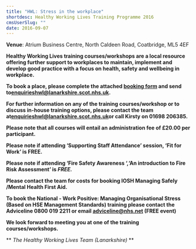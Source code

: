 ```yaml
---
title: "HWL: Stress in the workplace"
shortdesc: Healthy Working Lives Training Programme 2016
cmsUserSlug: ""
date: 2016-09-07 
---
```


**Venue**:  Atrium Business Centre, North Caldeen Road, Coatbridge, ML5 4EF

**Healthy Working Lives training courses/workshops are a local resource offering further support  to workplaces to maintain, implement and develop good practice with a focus on  health, safety and wellbeing in workplace.**

**To book a place, please complete the attached [booking form](HWL%20Booking%20Form%20june%202016.doc) and send to**[**enquirieshwl@lanarkshire.scot.nhs.uk**](mailto:enquirieshwl@lanarkshire.scot.nhs.uk)**.**

 **For further information on any of the training courses/workshop or to discuss in-house training options, please contact the team at**[**enquirieshwl@lanarkshire.scot.nhs.uk**](mailto:enquirieshwl@lanarkshire.scot.nhs.uk)**or call Kirsty on 01698 206385.**

 **Please note that all courses will entail an administration fee of £20.00 per participant.**

 **Please note if attending ‘Supporting Staff Attendance’ session, ‘Fit for Work’ is FREE.**

 **Please note if attending ‘Fire Safety Awareness ‘,‘An introduction to Fire Risk Assessment’ is _FREE._**

 **Please contact the team for costs for booking IOSH Managing Safely /Mental Health First Aid.**

 **To book the National - Work Positive: Managing Organisational Stress (Based on HSE Management Standards) training please contact the  Adviceline 0800 019 2211 or email  adviceline@nhs.net (FREE event)**

 **We look forward to meeting you at one of the training courses/workshops.**


** *The Healthy Working Lives Team (Lanarkshire)* **

 

    